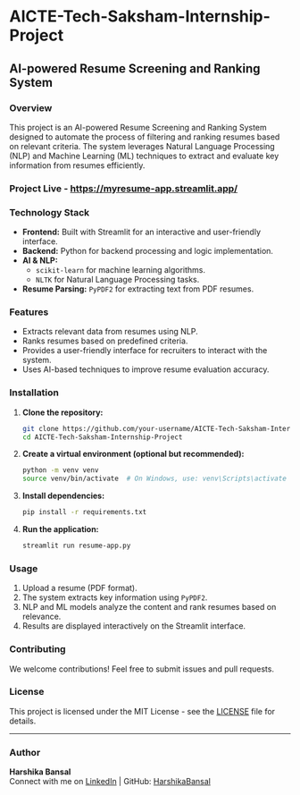 # AICTE-Tech-Saksham-Internship-Project
## AI-powered Resume Screening and Ranking System

### Overview
This project is an AI-powered Resume Screening and Ranking System designed to automate the process of filtering and ranking resumes based on relevant criteria. The system leverages Natural Language Processing (NLP) and Machine Learning (ML) techniques to extract and evaluate key information from resumes efficiently.

### Project Live - https://myresume-app.streamlit.app/

### Technology Stack

- **Frontend:** Built with Streamlit for an interactive and user-friendly interface.
- **Backend:** Python for backend processing and logic implementation.
- **AI & NLP:** 
  - `scikit-learn` for machine learning algorithms.
  - `NLTK` for Natural Language Processing tasks.
- **Resume Parsing:** `PyPDF2` for extracting text from PDF resumes.

### Features

- Extracts relevant data from resumes using NLP.
- Ranks resumes based on predefined criteria.
- Provides a user-friendly interface for recruiters to interact with the system.
- Uses AI-based techniques to improve resume evaluation accuracy.

### Installation

1. **Clone the repository:**
   ```sh
   git clone https://github.com/your-username/AICTE-Tech-Saksham-Internship-Project.git
   cd AICTE-Tech-Saksham-Internship-Project
   ```
2. **Create a virtual environment (optional but recommended):**
   ```sh
   python -m venv venv
   source venv/bin/activate  # On Windows, use: venv\Scripts\activate
   ```
3. **Install dependencies:**
   ```sh
   pip install -r requirements.txt
   ```
4. **Run the application:**
   ```sh
   streamlit run resume-app.py
   ```

### Usage

1. Upload a resume (PDF format).
2. The system extracts key information using `PyPDF2`.
3. NLP and ML models analyze the content and rank resumes based on relevance.
4. Results are displayed interactively on the Streamlit interface.

### Contributing

We welcome contributions! Feel free to submit issues and pull requests.

### License

This project is licensed under the MIT License - see the [LICENSE](LICENSE) file for details.

---

### Author

**Harshika Bansal**  
Connect with me on [LinkedIn](www.linkedin.com/in/harshika-bansal) | GitHub: [HarshikaBansal](https://github.com/harshikab2112)
